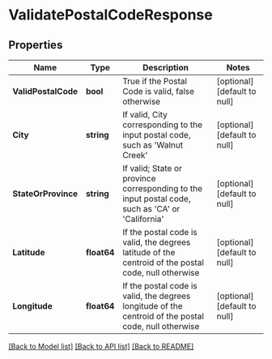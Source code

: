 # ValidatePostalCodeResponse

## Properties
Name | Type | Description | Notes
------------ | ------------- | ------------- | -------------
**ValidPostalCode** | **bool** | True if the Postal Code is valid, false otherwise | [optional] [default to null]
**City** | **string** | If valid, City corresponding to the input postal code, such as &#39;Walnut Creek&#39; | [optional] [default to null]
**StateOrProvince** | **string** | If valid; State or province corresponding to the input postal code, such as &#39;CA&#39; or &#39;California&#39; | [optional] [default to null]
**Latitude** | **float64** | If the postal code is valid, the degrees latitude of the centroid of the postal code, null otherwise | [optional] [default to null]
**Longitude** | **float64** | If the postal code is valid, the degrees longitude of the centroid of the postal code, null otherwise | [optional] [default to null]

[[Back to Model list]](../README.md#documentation-for-models) [[Back to API list]](../README.md#documentation-for-api-endpoints) [[Back to README]](../README.md)


